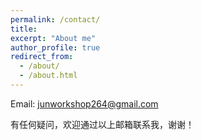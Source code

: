 ```yaml
---
permalink: /contact/
title: 
excerpt: "About me"
author_profile: true
redirect_from: 
  - /about/
  - /about.html
---
```


Email: junworkshop264@gmail.com

有任何疑问，欢迎通过以上邮箱联系我，谢谢！

